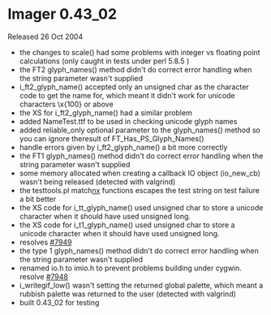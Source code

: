 # Imager 0.43_02

Released 26 Oct 2004

- the changes to scale() had some problems with integer vs floating point  calculations (only caught in tests under perl 5.8.5 <sigh>)
- the FT2 glyph_names() method didn't do correct error handling  when the string parameter wasn't supplied
- i_ft2_glyph_name() accepted only an unsigned char as the  character code to get the name for, which meant it  didn't work for unicode characters \x{100} or above
- the XS for i_ft2_glyph_name() had a similar problem
- added NameTest.ttf to be used in checking unicode glyph  names
- added reliable_only optional parameter to the glyph_names()  method so you can ignore theresult of FT_Has_PS_Glyph_Names()
- handle errors given by i_ft2_glyph_name() a bit more  correctly
- the FT1 glyph_names() method didn't do correct error handling   when the string parameter wasn't supplied
- some memory allocated when creating a callback IO object (io_new_cb)  wasn't being released (detected with valgrind)
- the testtools.pl match[nx]() functions escapes the test string on   test failure a bit better
- the XS code for i_tt_glyph_name() used unsigned char to store a   unicode character when it should have used unsigned long.
- the XS code for i_t1_glyph_name() used unsigned char to store a   unicode character when it should have used unsigned long.
- resolves [#7949](https://github.com/tonycoz/imager/issues/7949)
- the type 1 glyph_names() method didn't do correct error handling   when the string parameter wasn't supplied
- renamed io.h to imio.h to prevent problems building under cygwin.  resolve [#7948](https://github.com/tonycoz/imager/issues/7948)
- i_writegif_low() wasn't setting the returned global palette, which  meant a rubbish palette was returned to the user (detected with valgrind)
- built 0.43_02 for testing